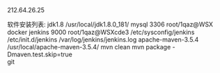 212.64.26.25

软件安装列表:
    jdk1.8  /usr/local/jdk1.8.0_181/
    mysql  3306 root/1qaz@WSX
    docker
	jenkins 9000 root/1qaz@WSXcde3   /etc/sysconfig/jenkins   /etc/init.d/jenkins  /var/log/jenkins/jenkins.log
	apache-maven-3.5.4  /usr/local/apache-maven-3.5.4/  mvn clean   mvn package -Dmaven.test.skip=true    
	git